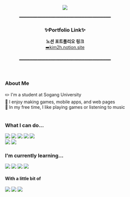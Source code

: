 <p align="center">
  <img src="https://capsule-render.vercel.app/api?type=venom&color=auto&height=250&section=header&text=Welcome!&fontSize=90&desc=I'm%20Kim%20Yi-Hyeon&descSize=45&descAlign=50&descAlignY=65&padding=40">
</p>
<div align="center">
━━━━━━━━━━━━━━━━━━━━━━━━━━━━━━━━━━━
</div>
<div align="center">
<h3>✨Portfolio Link✨</h3>
<strong>노션 포트폴리오 링크</strong><br/>
<a href="https://kim2h.notion.site/a1b53d99818e4886afcd1cb05dbb723d?pvs=4">➡️kim2h.notion.site</a>
</div>
<br/>
<div align="center">
━━━━━━━━━━━━━━━━━━━━━━━━━━━━━━━━━━━
</div>

<br/>
<br/>

<div align="center">

<div style="display: inline-block; text-align: left; max-width: 600px;">

<h3>About Me</h3>
✏️ I'm a student at Sogang University<br/>
🔭 I enjoy making games, mobile apps, and web pages<br/>
🎸 In my free time, I like playing games or listening to music<br/><br/>

<h3>What I can do...</h3>
<img src="https://img.shields.io/badge/c-%23A8B9CC.svg?&style=flat&logo=c&logoColor=black"/> 
<img src="https://img.shields.io/badge/c%2B%2B-%2300599C.svg?&style=flat&logo=c%2B%2B&logoColor=white"/> 
<img src="https://img.shields.io/badge/c%20sharp-5A29E4?style=flat&logo=c%20sharp&logoColor=white"/> 
<img src="https://img.shields.io/badge/unity-%23000000.svg?&style=flat&logo=unity&logoColor=white"/> 
<img src="https://img.shields.io/badge/oculus-%231C1E20.svg?&style=flat&logo=oculus&logoColor=white" /><br/>
<img src="https://img.shields.io/badge/python-%233776AB.svg?&style=flat&logo=python&logoColor=white" /> 
<img src="https://img.shields.io/badge/java-%23007396.svg?&style=flat&logo=java&logoColor=white"/>  

<h3>I'm currently learning...</h3>
<img src="https://img.shields.io/badge/html5-%23E34F26.svg?&style=flat&logo=html5&logoColor=white" /> 
<img src="https://img.shields.io/badge/css3-%231572B6.svg?&style=flat&logo=css3&logoColor=white" /> 
<img src="https://img.shields.io/badge/javascript-%23F7DF1E.svg?&style=flat&logo=javascript&logoColor=black"/> 
<img src="https://img.shields.io/badge/flutter-%2302569B.svg?&style=flat&logo=flutter&logoColor=white" />
<br/>

<h4>With a little bit of</h4>
<img src="https://img.shields.io/badge/blender-%23F5792A.svg?&style=flat&logo=blender&logoColor=white"/> 
<img src="https://img.shields.io/badge/adobe%20photoshop-%2331A8FF.svg?&style=flat&logo=adobe%20photoshop&logoColor=white"/> 
<img src="https://img.shields.io/badge/max-%23525252.svg?&style=flat&logo=max&logoColor=white" />

</div>

</div>
